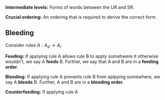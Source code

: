

**Intermediate levels:** Forms of words between the UR and SR.

**Crucial ordering:** An ordering that is required to derive the correct form.

## Bleeding

Consider rules $A: A_d \rightarrow A_r$ 

**Feeding:** If applying rule A allows rule B to apply somehwere it otherwise wouldn't, we say A **feeds** B. Further, we say that A and B are in a **feeding order**.

**Bleeding:** If applying rule A prevents rule B from aplpying somewhere, we say A **bleeds** B. Further, A and B are in a **bleeding order**.

**Counterfeeding:** If applying rule A
